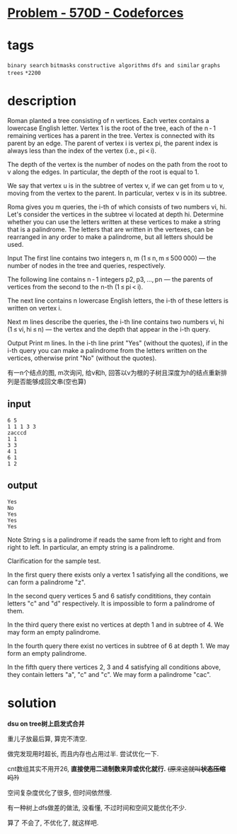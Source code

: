 # [Problem - 570D - Codeforces](https://codeforces.com/problemset/problem/570/D)

# tags
`binary search` `bitmasks` `constructive algorithms` `dfs and similar` `graphs` `trees` `*2200`

# description

Roman planted a tree consisting of n vertices. Each vertex contains a lowercase English letter. Vertex 1 is the root of the tree, each of the n - 1 remaining vertices has a parent in the tree. Vertex is connected with its parent by an edge. The parent of vertex i is vertex pi, the parent index is always less than the index of the vertex (i.e., pi < i).

The depth of the vertex is the number of nodes on the path from the root to v along the edges. In particular, the depth of the root is equal to 1.

We say that vertex u is in the subtree of vertex v, if we can get from u to v, moving from the vertex to the parent. In particular, vertex v is in its subtree.

Roma gives you m queries, the i-th of which consists of two numbers vi, hi. Let's consider the vertices in the subtree vi located at depth hi. Determine whether you can use the letters written at these vertices to make a string that is a palindrome. The letters that are written in the vertexes, can be rearranged in any order to make a palindrome, but all letters should be used.

Input
The first line contains two integers n, m (1 ≤ n, m ≤ 500 000) — the number of nodes in the tree and queries, respectively.

The following line contains n - 1 integers p2, p3, ..., pn — the parents of vertices from the second to the n-th (1 ≤ pi < i).

The next line contains n lowercase English letters, the i-th of these letters is written on vertex i.

Next m lines describe the queries, the i-th line contains two numbers vi, hi (1 ≤ vi, hi ≤ n) — the vertex and the depth that appear in the i-th query.

Output
Print m lines. In the i-th line print "Yes" (without the quotes), if in the i-th query you can make a palindrome from the letters written on the vertices, otherwise print "No" (without the quotes).

有一n个结点的图, m次询问, 给v和h, 回答以v为根的子树且深度为h的结点重新排列是否能够成回文串(空也算)

## input
```
6 5
1 1 1 3 3
zacccd
1 1
3 3
4 1
6 1
1 2
```

## output
```
Yes
No
Yes
Yes
Yes
```

Note
String s is a palindrome if reads the same from left to right and from right to left. In particular, an empty string is a palindrome.

Clarification for the sample test.

In the first query there exists only a vertex 1 satisfying all the conditions, we can form a palindrome "z".

In the second query vertices 5 and 6 satisfy condititions, they contain letters "с" and "d" respectively. It is impossible to form a palindrome of them.

In the third query there exist no vertices at depth 1 and in subtree of 4. We may form an empty palindrome.

In the fourth query there exist no vertices in subtree of 6 at depth 1. We may form an empty palindrome.

In the fifth query there vertices 2, 3 and 4 satisfying all conditions above, they contain letters "a", "c" and "c". We may form a palindrome "cac".


# solution
**dsu on tree树上启发式合并**

重儿子放最后算, 算完不清空. 

做完发现用时超长, 而且内存也占用过半. 尝试优化一下.

cnt数组其实不用开26, **直接使用二进制数来异或优化就行.** ~~(原来这就叫**状态压缩**吗?)~~

空间复杂度优化了很多, 但时间依然慢.

有一种树上dfs做差的做法, 没看懂, 不过时间和空间又能优化不少.

算了 不会了, 不优化了, 就这样吧.

